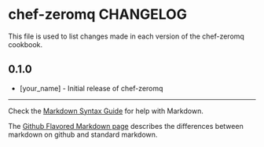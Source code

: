 chef-zeromq CHANGELOG
=====================

This file is used to list changes made in each version of the chef-zeromq cookbook.

0.1.0
-----
- [your_name] - Initial release of chef-zeromq

- - -
Check the [Markdown Syntax Guide](http://daringfireball.net/projects/markdown/syntax) for help with Markdown.

The [Github Flavored Markdown page](http://github.github.com/github-flavored-markdown/) describes the differences between markdown on github and standard markdown.
